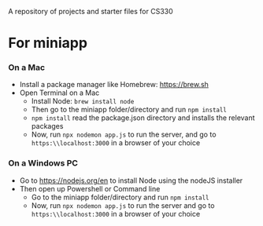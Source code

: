 A repository of projects and starter files for CS330

# For miniapp

### On a Mac
- Install a package manager like Homebrew: https://brew.sh  
- Open Terminal on a Mac
  - Install Node: `brew install node`
  - Then go to the miniapp folder/directory and run `npm install`
  - `npm install` read the package.json directory and installs the relevant packages
  - Now, run `npx nodemon app.js` to run the server, and go to `https:\\localhost:3000` in a browser of your choice 

### On a Windows PC 
- Go to https://nodejs.org/en to install Node using the nodeJS installer
- Then open up Powershell or Command line 
  - Go to the miniapp folder/directory and run `npm install`
  - Now, run `npx nodemon app.js` to run the server and go to `https:\\localhost:3000` in a browser of your choice
